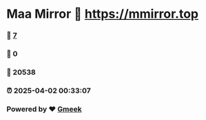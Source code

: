 # Maa Mirror :link: https://mmirror.top 
### :page_facing_up: [7](https://mmirror.top/tag.html) 
### :speech_balloon: 0 
### :hibiscus: 20538 
### :alarm_clock: 2025-04-02 00:33:07 
### Powered by :heart: [Gmeek](https://github.com/Meekdai/Gmeek)

